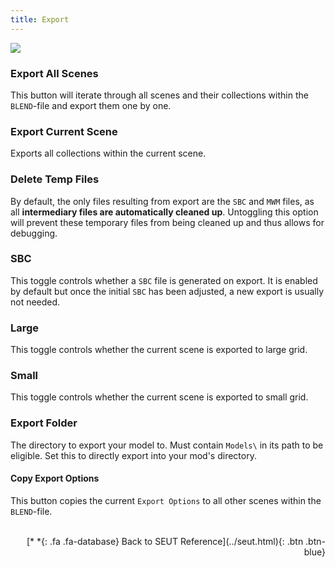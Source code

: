 ```yaml
---
title: Export
---
```

![](/modding-reference/assets/images/reference/seut/export_1.png)

### Export All Scenes
This button will iterate through all scenes and their collections within the `BLEND`-file and export them one by one. 

### Export Current Scene
Exports all collections within the current scene.

### Delete Temp Files
By default, the only files resulting from export are the `SBC` and `MWM` files, as all **intermediary files are automatically cleaned up**. Untoggling this option will prevent these temporary files from being cleaned up and thus allows for debugging.

### SBC
This toggle controls whether a `SBC` file is generated on export. It is enabled by default but once the initial `SBC` has been adjusted, a new export is usually not needed.

### Large
This toggle controls whether the current scene is exported to large grid.

### Small
This toggle controls whether the current scene is exported to small grid.

### Export Folder
The directory to export your model to. Must contain `Models\` in its path to be eligible. Set this to directly export into your mod's directory.

#### Copy Export Options
This button copies the current `Export Options` to all other scenes within the `BLEND`-file.
<br><br/>
<p style="text-align:right">[*&nbsp;*{: .fa .fa-database} Back to SEUT Reference](../seut.html){: .btn .btn-blue}</p>